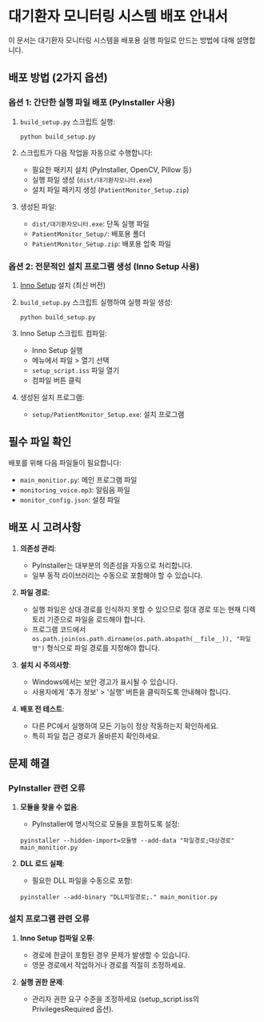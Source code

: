 # 대기환자 모니터링 시스템 배포 안내서

이 문서는 대기환자 모니터링 시스템을 배포용 실행 파일로 만드는 방법에 대해 설명합니다.

## 배포 방법 (2가지 옵션)

### 옵션 1: 간단한 실행 파일 배포 (PyInstaller 사용)

1. `build_setup.py` 스크립트 실행:
   ```
   python build_setup.py
   ```

2. 스크립트가 다음 작업을 자동으로 수행합니다:
   - 필요한 패키지 설치 (PyInstaller, OpenCV, Pillow 등)
   - 실행 파일 생성 (`dist/대기환자모니터.exe`)
   - 설치 파일 패키지 생성 (`PatientMonitor_Setup.zip`)

3. 생성된 파일:
   - `dist/대기환자모니터.exe`: 단독 실행 파일
   - `PatientMonitor_Setup/`: 배포용 폴더 
   - `PatientMonitor_Setup.zip`: 배포용 압축 파일

### 옵션 2: 전문적인 설치 프로그램 생성 (Inno Setup 사용)

1. [Inno Setup](https://jrsoftware.org/isdl.php) 설치 (최신 버전)

2. `build_setup.py` 스크립트 실행하여 실행 파일 생성:
   ```
   python build_setup.py
   ```

3. Inno Setup 스크립트 컴파일:
   - Inno Setup 실행
   - 메뉴에서 파일 > 열기 선택
   - `setup_script.iss` 파일 열기
   - 컴파일 버튼 클릭

4. 생성된 설치 프로그램:
   - `setup/PatientMonitor_Setup.exe`: 설치 프로그램

## 필수 파일 확인

배포를 위해 다음 파일들이 필요합니다:
- `main_monitior.py`: 메인 프로그램 파일
- `monitoring_voice.mp3`: 알림음 파일
- `monitor_config.json`: 설정 파일

## 배포 시 고려사항

1. **의존성 관리**:
   - PyInstaller는 대부분의 의존성을 자동으로 처리합니다.
   - 일부 동적 라이브러리는 수동으로 포함해야 할 수 있습니다.

2. **파일 경로**:
   - 실행 파일은 상대 경로를 인식하지 못할 수 있으므로 절대 경로 또는 현재 디렉토리 기준으로 파일을 로드해야 합니다.
   - 프로그램 코드에서 `os.path.join(os.path.dirname(os.path.abspath(__file__)), "파일명")` 형식으로 파일 경로를 지정해야 합니다.

3. **설치 시 주의사항**:
   - Windows에서는 보안 경고가 표시될 수 있습니다.
   - 사용자에게 '추가 정보' > '실행' 버튼을 클릭하도록 안내해야 합니다.

4. **배포 전 테스트**:
   - 다른 PC에서 실행하여 모든 기능이 정상 작동하는지 확인하세요.
   - 특히 파일 접근 경로가 올바른지 확인하세요.

## 문제 해결

### PyInstaller 관련 오류

1. **모듈을 찾을 수 없음**:
   - PyInstaller에 명시적으로 모듈을 포함하도록 설정:
   ```
   pyinstaller --hidden-import=모듈명 --add-data "파일경로;대상경로" main_monitior.py
   ```

2. **DLL 로드 실패**:
   - 필요한 DLL 파일을 수동으로 포함:
   ```
   pyinstaller --add-binary "DLL파일경로;." main_monitior.py
   ```

### 설치 프로그램 관련 오류

1. **Inno Setup 컴파일 오류**:
   - 경로에 한글이 포함된 경우 문제가 발생할 수 있습니다.
   - 영문 경로에서 작업하거나 경로를 적절히 조정하세요.

2. **실행 권한 문제**:
   - 관리자 권한 요구 수준을 조정하세요 (setup_script.iss의 PrivilegesRequired 옵션).